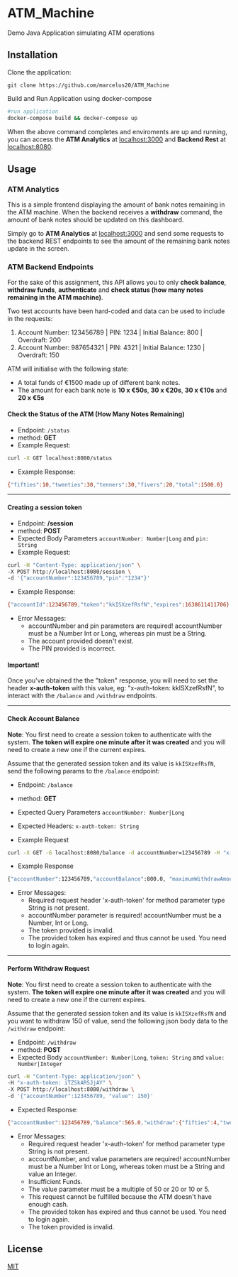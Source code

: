 # ATM_Machine
Demo Java Application simulating ATM operations

## Installation
Clone the application:
```
git clone https://github.com/marcelus20/ATM_Machine
```

Build and Run Application using docker-compose

```bash
#run application
docker-compose build && docker-compose up
```

When the above command completes and enviroments are up and running, you can access the **ATM Analytics** at [localhost:3000](http://localhost:3000) and **Backend Rest** at [localhost:8080](http://localhost:8080).

## Usage

### ATM Analytics
This is a simple frontend displaying the amount of bank notes remaining in the ATM machine. When the backend receives a **withdraw** command, the amount of bank notes should be updated on this dashboard.

Simply go to **ATM Analytics** at [localhost:3000](http://localhost:3000) and send some requests to the backend REST endpoints to see the amount of the remaining bank notes update in the screen.

### ATM Backend Endpoints

For the sake of this assignment, this API allows you to only **check balance**, **withdraw funds**, **authenticate** and **check status (how many notes remaining in the ATM machine)**.

Two test accounts have been hard-coded and data can be used to include in the requests:

1) Account Number: 123456789 | PIN: 1234 | Initial Balance: 800  | Overdraft: 200
2) Account Number: 987654321 | PIN: 4321 | Initial Balance: 1230 | Overdraft: 150

ATM will initialise with the following state:
- A total funds of €1500 made up of different bank notes.
- The amount for each bank note is **10 x €50s**, **30 x €20s**, **30 x €10s** and **20 x €5s**

#### Check the Status of the ATM (How Many Notes Remaining)

- Endpoint: ```/status```
- method: **GET**
- Example Request:
```bash
curl -X GET localhost:8080/status
```
- Example Response:
```bash
{"fifties":10,"twenties":30,"tenners":30,"fivers":20,"total":1500.0}
```
---
#### Creating a session token
- Endpoint: **/session**
- method: **POST**
- Expected Body Parameters ```accountNumber: Number|Long``` and ```pin: String```
- Example Request:

```bash
curl -H "Content-Type: application/json" \
-X POST http://localhost:8080/session \
-d '{"accountNumber":123456789,"pin":"1234"}'
```
- Example Response:
```bash
{"accountId":123456789,"token":"kkISXzefRsfN","expires":1638611411706} #It lasts only one minute!
```
- Error Messages:
  - accountNumber and pin parameters are required! accountNumber must be a Number Int or Long, whereas pin must be a String.
  - The account provided doesn't exist.
  - The PIN provided is incorrect.

#### Important!
Once you've obtained the the "token" response, you will need to set the header **x-auth-token** with this value, eg: "x-auth-token: kkISXzefRsfN", to interact with the ```/balance``` and ```/withdraw``` endpoints.

---
#### Check Account Balance
**Note**: You first need to create a session token to authenticate with the system. **The token will expire one minute after it was created** and you will need to create a new one if the current expires.

Assume that the generated session token and its value is ```kkISXzefRsfN```,  send the following params to the ```/balance``` endpoint:
- Endpoint: ```/balance```
- method: **GET**
- Expected Query Parameters ```accountNumber: Number|Long```
- Expected Headers: ```x-auth-token: String```

- Example Request
```bash
curl -X GET -G localhost:8080/balance -d accountNumber=123456789 -H "x-auth-token: kkISXzefRsfN"
```

- Example Response
```bash
{"accountNumber":123456789,"accountBalance":800.0, "maximumWithdrawAmount":1000.0}
```
- Error Messages:
  - Required request header 'x-auth-token' for method parameter type String is not present.
  - accountNumber parameter is required! accountNumber must be a Number, Int or Long.
  - The token provided is invalid.
  - The provided token has expired and thus cannot be used. You need to login again.
---
#### Perform Withdraw Request
**Note**: You first need to create a session token to authenticate with the system. **The token will expire one minute after it was created** and you will need to create a new one if the current expires.

Assume that the generated session token and its value is ```kkISXzefRsfN``` and you want to withdraw 150 of value, send the following json body data to the ```/withdraw``` endpoint:
- Endpoint: ```/withdraw```
- method: **POST**
- Expected Body ```accountNumber: Number|Long```, ```token: String``` and ```value: Number|Integer```

```bash
curl -H "Content-Type: application/json" \
-H "x-auth-token: iTZSkARSJjAY" \
-X POST http://localhost:8080/withdraw \
-d '{"accountNumber":123456789, "value": 150}'

```
- Expected Response:
```bash
{"accountNumber":123456789,"balance":565.0,"withdraw":{"fifties":4,"twenties":1,"tenners":1,"fivers":1,"total":235}}
```
- Error Messages:
  - Required request header 'x-auth-token' for method parameter type String is not present.
  - accountNumber, and value parameters are required! accountNumber must be a Number Int or Long, whereas token must be a String and value an Integer.
  - Insufficient Funds.
  - The value parameter must be a multiple of 50 or 20 or 10 or 5.
  - This request cannot be fulfilled because the ATM doesn't have enough cash.
  - The provided token has expired and thus cannot be used. You need to login again.
  - The token provided is invalid.

## License
[MIT](https://choosealicense.com/licenses/mit/)
